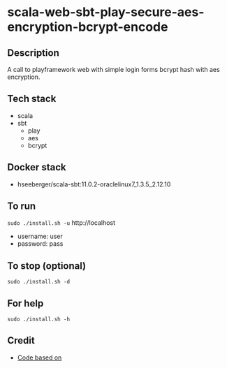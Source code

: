 # scala-web-sbt-play-secure-aes-encryption-bcrypt-encode

## Description
A call to playframework web
with simple login forms bcrypt hash
with aes encryption.

## Tech stack
- scala
- sbt
  - play
  - aes
  - bcrypt

## Docker stack
- hseeberger/scala-sbt:11.0.2-oraclelinux7_1.3.5_2.12.10

## To run
`sudo ./install.sh -u`
http://localhost
- username: user
- password: pass

## To stop (optional)
`sudo ./install.sh -d`

## For help
`sudo ./install.sh -h`

## Credit
- [Code based on](https://github.com/alvinj/PlayFrameworkLoginAuthenticationExample.git)
